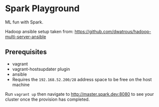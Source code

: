 # Spark Playground

ML fun with Spark.

Hadoop ansible setup taken from: https://github.com/dwatrous/hadoop-multi-server-ansible

## Prerequisites
* vagrant
* vagrant-hostsupdater plugin
* ansible
* Requires the `192.168.52.200/28` address space to be free on the host machine

Run `vagrant up` then navigate to http://master.spark.dev:8080 to see your cluster once the provision has completed.
